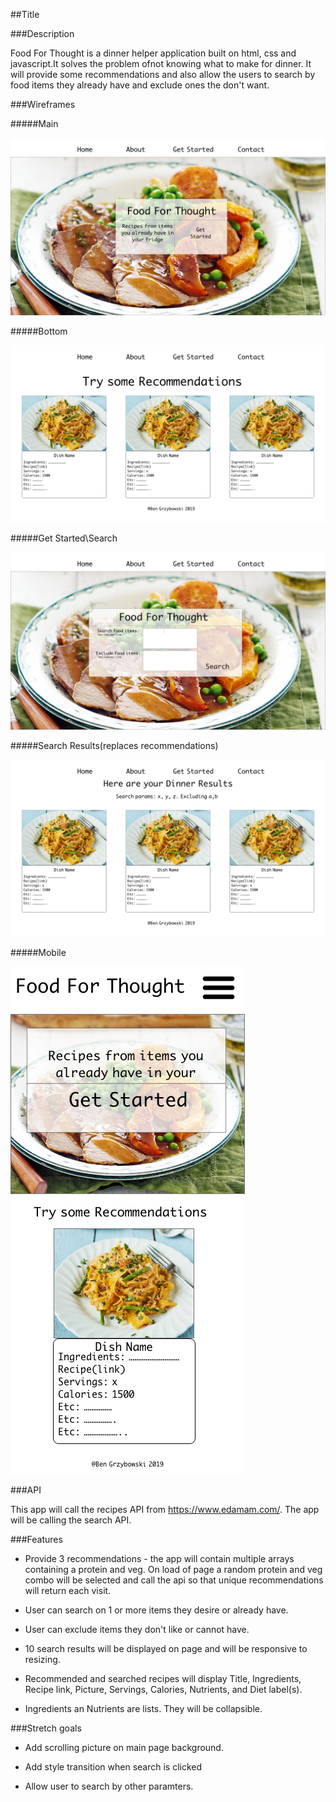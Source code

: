 ##Title

###Description

Food For Thought is a dinner helper application built on html, css and javascript.It solves the problem ofnot knowing what to make for dinner. It will provide some recommendations and also allow the users to search by food items they already have and exclude ones the don't want.

###Wireframes

#####Main

![](pagetop.png)

#####Bottom

![](pagebottom.png)

#####Get Started\Search

![](search.png)

#####Search Results(replaces recommendations)

![](results.png)

#####Mobile

![](mobile.png)

###API

This app will call the recipes API from https://www.edamam.com/. The app will be calling the search API.

###Features

* Provide 3 recommendations - the app will contain multiple arrays containing a protein and veg. On load of page a random protein and veg combo will be selected and call the api so that unique recommendations will return each visit. 

* User can search on 1 or more items they desire or already have.

* User can exclude items they don't like or cannot have.

* 10 search results will be displayed on page and will be responsive to resizing.

* Recommended and searched recipes will display Title, Ingredients, Recipe link, Picture, Servings, Calories, Nutrients, and Diet label(s).

* Ingredients an Nutrients are lists. They will be collapsible.

###Stretch goals

* Add scrolling picture on main page background.

* Add style transition when search is clicked

* Allow user to search by other paramters.